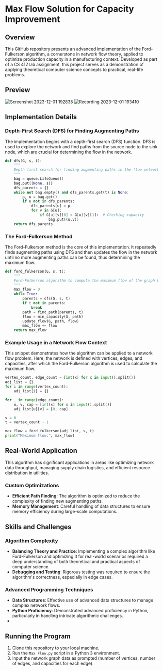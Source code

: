 # Max Flow Solution for Capacity Improvement

## Overview
This GitHub repository presents an advanced implementation of the Ford-Fulkerson algorithm, a cornerstone in network flow theory, applied to optimize production capacity in a manufacturing context. Developed as part of a CS 412 lab assignment, this project serves as a demonstration of applying theoretical computer science concepts to practical, real-life problems.

## Preview

![Screenshot 2023-12-01 192835](https://github.com/MuhammadK8/cs412-maxflow/assets/144934871/95c10364-7f2c-420c-b522-788878a4fbe2)
![Recording 2023-12-01 193410](https://github.com/MuhammadK8/cs412-maxflow/assets/144934871/024f1fe4-553e-47c1-b01c-fd3886d5d1ca)

## Implementation Details

### Depth-First Search (DFS) for Finding Augmenting Paths
The implementation begins with a depth-first search (DFS) function. DFS is used to explore the network and find paths from the source node to the sink node, which are crucial for determining the flow in the network.

```python
def dfs(G, s, t):
    """
    Depth first search for finding augmenting paths in the flow network.
    """
    bag = queue.LifoQueue()
    bag.put((None, s))
    dfs_parents = {}
    while not bag.empty() and dfs_parents.get(t) is None:
        p, u = bag.get()
        if u not in dfs_parents:
            dfs_parents[u] = p 
            for v in G[u]:
                if G[u][v][0] < G[u][v][1]:  # Checking capacity
                    bag.put((u,v))
    return dfs_parents
```

### The Ford-Fulkerson Method
The Ford-Fulkerson method is the core of this implementation. It repeatedly finds augmenting paths using DFS and then updates the flow in the network until no more augmenting paths can be found, thus determining the maximum flow.

```python
def ford_fulkerson(G, s, t):
    """
    Ford-Fulkerson algorithm to compute the maximum flow of the graph G.
    """
    max_flow = 0
    while True:
        parents = dfs(G, s, t)
        if t not in parents:
            break
        path = find_path(parents, t)
        flow = min_capacity(G, path)
        update_flow(G, path, flow)
        max_flow += flow
    return max_flow
```

### Example Usage in a Network Flow Context
This snippet demonstrates how the algorithm can be applied to a network flow problem. Here, the network is defined with vertices, edges, and capacities, after which the Ford-Fulkerson algorithm is used to calculate the maximum flow.

```python
vertex_count, edge_count = [int(x) for x in input().split()]
adj_list = {}
for i in range(vertex_count):
    adj_list[i] = {}

for _ in range(edge_count):
    u, v, cap = [int(x) for x in input().split()]
    adj_list[u][v] = [0, cap]

s = 0    
t = vertex_count - 1

max_flow = ford_fulkerson(adj_list, s, t)
print("Maximum flow:", max_flow)
```

## Real-World Application
This algorithm has significant applications in areas like optimizing network data throughput, managing supply chain logistics, and efficient resource distribution in utilities.

### Custom Optimizations
- **Efficient Path Finding**: The algorithm is optimized to reduce the complexity of finding new augmenting paths.
- **Memory Management**: Careful handling of data structures to ensure memory efficiency during large-scale computations.

## Skills and Challenges
### Algorithm Complexity
- **Balancing Theory and Practice**: Implementing a complex algorithm like Ford-Fulkerson and optimizing it for real-world scenarios required a deep understanding of both theoretical and practical aspects of computer science.
- **Debugging and Testing**: Rigorous testing was required to ensure the algorithm's correctness, especially in edge cases.

### Advanced Programming Techniques
- **Data Structures**: Effective use of advanced data structures to manage complex network flows.
- **Python Proficiency**: Demonstrated advanced proficiency in Python, particularly in handling intricate algorithmic challenges.
- 
## Running the Program
1. Clone this repository to your local machine.
2. Run the `Max Flow.py` script in a Python 3 environment.
3. Input the network graph data as prompted (number of vertices, number of edges, and capacities for each edge).
